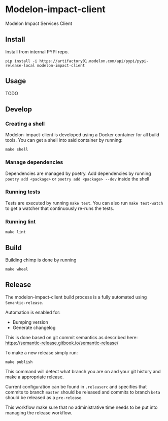 # Modelon-impact-client
Modelon Impact Services Client

## Install

Install from internal PYPI repo.

```
pip install -i https://artifactory01.modelon.com/api/pypi/pypi-release-local modelon-impact-client
```

## Usage

TODO

## Develop

### Creating a shell
Modelon-impact-client is developed using a Docker container for all build tools.
You can get a shell into said container by running:

```
make shell
```

### Manage dependencies
Dependencies are managed by poetry. Add dependencies by running 
`poetry add <package>`  or `poetry add <package> --dev` inside the shell

### Running tests

Tests are executed by running `make test`. You can also run `make test-watch` to get a watcher
that continuously re-runs the tests.

### Running lint
```
make lint
```

## Build

Building chimp is done by running

```
make wheel
```

## Release

The modelon-impact-client build process is a fully automated using `Semantic-release`.

Automation is enabled for:
- Bumping version
- Generate changelog

This is done based on git commit semantics as described here: https://semantic-release.gitbook.io/semantic-release/

To make a new release simply run:
```
make publish
```

This command will detect what branch you are on and your git history and make a appropriate release.

Current configuration can be found in `.releaserc` and specifies that commits to branch `master` should be released and
commits to branch `beta` should be released as a `pre-release`.

This workflow make sure that no administrative time needs to be put into managing the release workflow.
